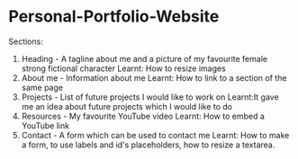 # Personal-Portfolio-Website

Sections:

1. Heading - A tagline about me and a picture of my favourite female strong fictional character
     Learnt: How to resize images
2. About me - Information about me
     Learnt: How to link to a section of the same page
3. Projects - List of future projects I would like to work on
     Learnt:It gave me an idea about future projects which I would like to do
4. Resources - My favourite YouTube video
     Learnt: How to embed a YouTube link
5. Contact - A form which can be used to contact me
     Learnt: How to make a form, to use labels and id's placeholders, how to resize a textarea.
